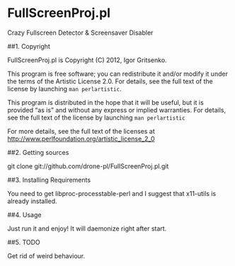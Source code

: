 FullScreenProj.pl
=================

Crazy Fullscreen  Detector &amp; Screensaver Disabler

##1. Copyright

FullScreenProj.pl is Copyright (C) 2012, Igor Gritsenko.

This program is free software; you
can redistribute it and/or modify it under the terms of the
Artistic License 2.0. For details, see the full text of the
license by launching `man perlartistic`.

This program is distributed in the hope that it will be
useful, but it is provided “as is” and without any express
or implied warranties. For details, see the full text of
the license by launching `man perlartistic`

For more details, see the full text of the licenses at
<http://www.perlfoundation.org/artistic_license_2_0>

##2. Getting sources

git clone git://github.com/drone-pl/FullScreenProj.pl.git

##3. Installing Requirements 

You need to get libproc-processtable-perl and I suggest that x11-utils is already installed.

##4. Usage

Just run it and enjoy! It will daemonize right after start.

##5. TODO

Get rid of weird behaviour.
